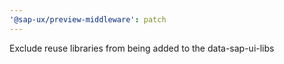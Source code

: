 ```yaml
---
'@sap-ux/preview-middleware': patch
---
```


Exclude reuse libraries from being added to the data-sap-ui-libs

